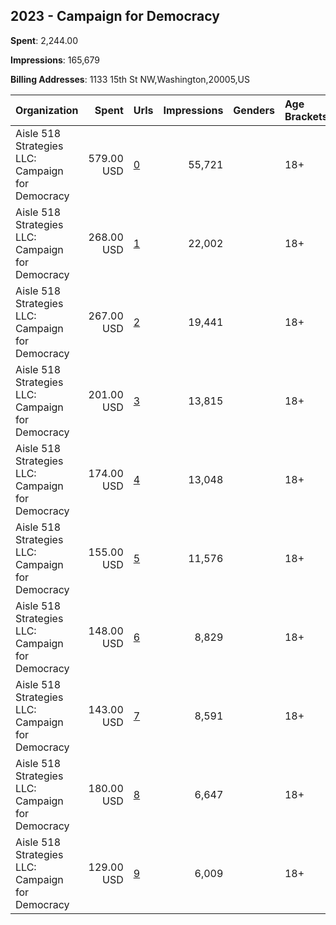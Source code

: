## 2023 - Campaign for Democracy 
**Spent**: 2,244.00

**Impressions**: 165,679

**Billing Addresses**: 1133 15th St NW,Washington,20005,US

|Organization|Spent|Urls|Impressions|Genders|Age Brackets|Country Codes|
|:---|---:|:---|---:|:---|:---|:---|
|Aisle 518 Strategies LLC: Campaign for Democracy|579.00 USD|[0](https://www.snap.com/political-ads/asset/0315a3f67cc4134daba32fde2237f69f88db477c5eff8a871bbfaa1a5d4fe50d?mediaType=jpeg)|55,721||18+|united states|
|Aisle 518 Strategies LLC: Campaign for Democracy|268.00 USD|[1](https://www.snap.com/political-ads/asset/0315a3f67cc4134daba32fde2237f69f88db477c5eff8a871bbfaa1a5d4fe50d?mediaType=jpeg)|22,002||18+|united states|
|Aisle 518 Strategies LLC: Campaign for Democracy|267.00 USD|[2](https://www.snap.com/political-ads/asset/0315a3f67cc4134daba32fde2237f69f88db477c5eff8a871bbfaa1a5d4fe50d?mediaType=jpeg)|19,441||18+|united states|
|Aisle 518 Strategies LLC: Campaign for Democracy|201.00 USD|[3](https://www.snap.com/political-ads/asset/9b424b82887849c3b59e5dab0e6f49347e3850ceed3b244ea9103e307d02297f?mediaType=jpeg)|13,815||18+|united states|
|Aisle 518 Strategies LLC: Campaign for Democracy|174.00 USD|[4](https://www.snap.com/political-ads/asset/0315a3f67cc4134daba32fde2237f69f88db477c5eff8a871bbfaa1a5d4fe50d?mediaType=jpeg)|13,048||18+|united states|
|Aisle 518 Strategies LLC: Campaign for Democracy|155.00 USD|[5](https://www.snap.com/political-ads/asset/76532a6df44a154187c4a165d6b6c72a3a975804eedf1a7e882ebefb42a89af9?mediaType=mp4)|11,576||18+|united states|
|Aisle 518 Strategies LLC: Campaign for Democracy|148.00 USD|[6](https://www.snap.com/political-ads/asset/76532a6df44a154187c4a165d6b6c72a3a975804eedf1a7e882ebefb42a89af9?mediaType=mp4)|8,829||18+|united states|
|Aisle 518 Strategies LLC: Campaign for Democracy|143.00 USD|[7](https://www.snap.com/political-ads/asset/9b424b82887849c3b59e5dab0e6f49347e3850ceed3b244ea9103e307d02297f?mediaType=jpeg)|8,591||18+|united states|
|Aisle 518 Strategies LLC: Campaign for Democracy|180.00 USD|[8](https://www.snap.com/political-ads/asset/76532a6df44a154187c4a165d6b6c72a3a975804eedf1a7e882ebefb42a89af9?mediaType=mp4)|6,647||18+|united states|
|Aisle 518 Strategies LLC: Campaign for Democracy|129.00 USD|[9](https://www.snap.com/political-ads/asset/9b424b82887849c3b59e5dab0e6f49347e3850ceed3b244ea9103e307d02297f?mediaType=jpeg)|6,009||18+|united states|
